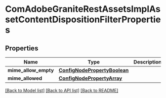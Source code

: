 # ComAdobeGraniteRestAssetsImplAssetContentDispositionFilterProperties

## Properties
Name | Type | Description | Notes
------------ | ------------- | ------------- | -------------
**mime_allow_empty** | [**ConfigNodePropertyBoolean**](ConfigNodePropertyBoolean.md) |  | [optional] 
**mime_allowed** | [**ConfigNodePropertyArray**](ConfigNodePropertyArray.md) |  | [optional] 

[[Back to Model list]](../README.md#documentation-for-models) [[Back to API list]](../README.md#documentation-for-api-endpoints) [[Back to README]](../README.md)


